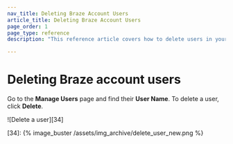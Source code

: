 ```yaml
---
nav_title: Deleting Braze Account Users
article_title: Deleting Braze Account Users
page_order: 1
page_type: reference
description: "This reference article covers how to delete users in your company account."

---
```


# Deleting Braze account users

Go to the **Manage Users** page and find their **User Name**. To delete a user, click <i class="fa fa-trash-o"></i> **Delete**.

![Delete a user][34]

[34]: {% image_buster /assets/img_archive/delete_user_new.png %}
